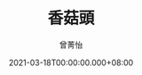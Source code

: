 ---
issue: 420
title: 香菇頭
author: 曾菁怡
date: 2021-03-18T00:00:00.000+08:00
topic: 懷想
difficulty: 1
wikidata: Q131449267
wikidata_link: https://www.wikidata.org/wiki/Q131449267
---